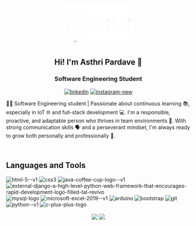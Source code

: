 <div align="center">
    <a href = "#"> <img src="./logo_Asthri.png"/></a>
</div>
<h2 align="center">
  Hi! I'm Asthri Pardave 👋
</h2>

<h3 align="center">Software Engineering Student</h3>
<div align="center">
    <a href="https://www.linkedin.com/in/asthri-pardavé-jara"><img width="40" height="40" src="https://img.icons8.com/color/48/linkedin.png" alt="linkedin"/></a>
    <a href="https://www.instagram.com/joanne_pj5/"><img width="40" height="40" src="https://img.icons8.com/fluency/48/instagram-new.png" alt="instagram-new"/></a>
</div>

<p>👩‍💻 Software Engineering student | Passionate about continuous learning 📚, especially in IoT 🌐 and full-stack development 💻.
I'm a responsible, proactive, and adaptable person who thrives in team environments 🤝. With strong communication skills 🗣️ and a perseverant mindset, I'm always ready to grow both personally and professionally 🚀.</p>
<br/>
<h2><b>Languages and Tools</b></h2>
<div>
    <img width="50" height="50" src="https://img.icons8.com/color/48/html-5--v1.png" alt="html-5--v1"/>
    <img width="50" height="50" src="https://img.icons8.com/color/48/css3.png" alt="css3"/>
    <img width="50" height="50" src="https://img.icons8.com/color/48/java-coffee-cup-logo--v1.png" alt="java-coffee-cup-logo--v1"/>
    <img width="50" height="50" src="https://img.icons8.com/external-tal-revivo-filled-tal-revivo/24/external-django-a-high-level-python-web-framework-that-encourages-rapid-development-logo-filled-tal-revivo.png"            alt="external-django-a-high-level-python-web-framework-that-encourages-rapid-development-logo-filled-tal-revivo"/>
    <img width="50" height="50" src="https://img.icons8.com/color/48/mysql-logo.png" alt="mysql-logo"/>
    <img width="50" height="50" src="https://img.icons8.com/color/48/microsoft-excel-2019--v1.png" alt="microsoft-excel-2019--v1"/>
    <img width="50" height="50" src="https://img.icons8.com/fluency/48/arduino.png" alt="arduino"/>
    <img width="50" height="50" src="https://img.icons8.com/color-glass/48/bootstrap.png" alt="bootstrap"/>
    <img width="50" height="50" src="https://img.icons8.com/color/48/git.png" alt="git"/>
    <img width="50" height="50" src="https://img.icons8.com/color/48/python--v1.png" alt="python--v1"/>
    <img width="50" height="50" src="https://img.icons8.com/color/48/c-plus-plus-logo.png" alt="c-plus-plus-logo"/>
</div>
<br/>
<div align="center">
  <img height="180em" src="https://github-readme-stats.vercel.app/api/top-langs/?username=AsthriPardave&layout=compact&langs_count=8&theme=dark"/>
  <img height="180em" src="https://github-readme-stats.vercel.app/api?username=AsthriPardave&show_icons=true&theme=dark"/>
</div>
